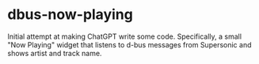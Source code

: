 # dbus-now-playing

Initial attempt at making ChatGPT write some code. Specifically, a small "Now Playing" widget that listens to d-bus messages from Supersonic and shows artist and track name. 

